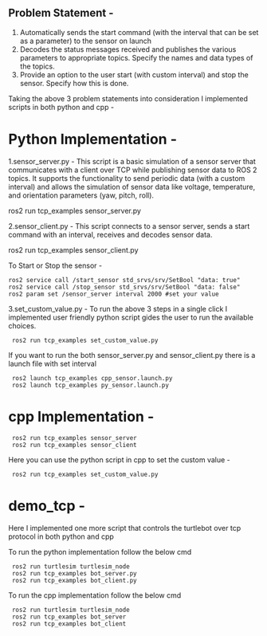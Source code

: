 ## Problem Statement -

1. Automatically sends the start command (with the interval that can be set as a parameter)
to the sensor on launch
2. Decodes the status messages received and publishes the various parameters to
appropriate topics. Specify the names and data types of the topics.
3. Provide an option to the user start (with custom interval) and stop the sensor. Specify
how this is done.

Taking the above 3 problem statements into consideration I implemented scripts in both python and cpp - 

 # Python Implementation - 

1.sensor_server.py - This script is a basic simulation of a sensor server that communicates with a client over TCP while publishing sensor data to ROS 2 topics. It supports the functionality to send periodic data (with a custom interval) and allows the simulation of sensor data like voltage, temperature, and orientation parameters (yaw, pitch, roll).

  ros2 run tcp_examples sensor_server.py 

2.sensor_client.py - This script connects to a sensor server, sends a start command with an interval, receives and decodes sensor data.

  ros2 run tcp_examples sensor_client.py
    
To Start or Stop the sensor -

    ros2 service call /start_sensor std_srvs/srv/SetBool "data: true"
    ros2 service call /stop_sensor std_srvs/srv/SetBool "data: false"
    ros2 param set /sensor_server interval 2000 #set your value

3.set_custom_value.py - To run the above 3 steps in a single click I implemented user friendly python script gides the user to run the available choices.


     ros2 run tcp_examples set_custom_value.py

If you want to run the both sensor_server.py and sensor_client.py there is a launch file with set interval

     ros2 launch tcp_examples cpp_sensor.launch.py
     ros2 launch tcp_examples py_sensor.launch.py

# cpp Implementation -

     ros2 run tcp_examples sensor_server
     ros2 run tcp_examples sensor_client

Here you can use the python script in cpp to set the custom value -

     ros2 run tcp_examples set_custom_value.py

 # demo_tcp - 

 Here I implemented one more script that controls the turtlebot over tcp protocol in both python and cpp

 To run the python implementation follow the below cmd

     ros2 run turtlesim turtlesim_node 
     ros2 run tcp_examples bot_server.py
     ros2 run tcp_examples bot_client.py

To run the cpp implementation follow the below cmd

     ros2 run turtlesim turtlesim_node 
     ros2 run tcp_examples bot_server
     ros2 run tcp_examples bot_client

